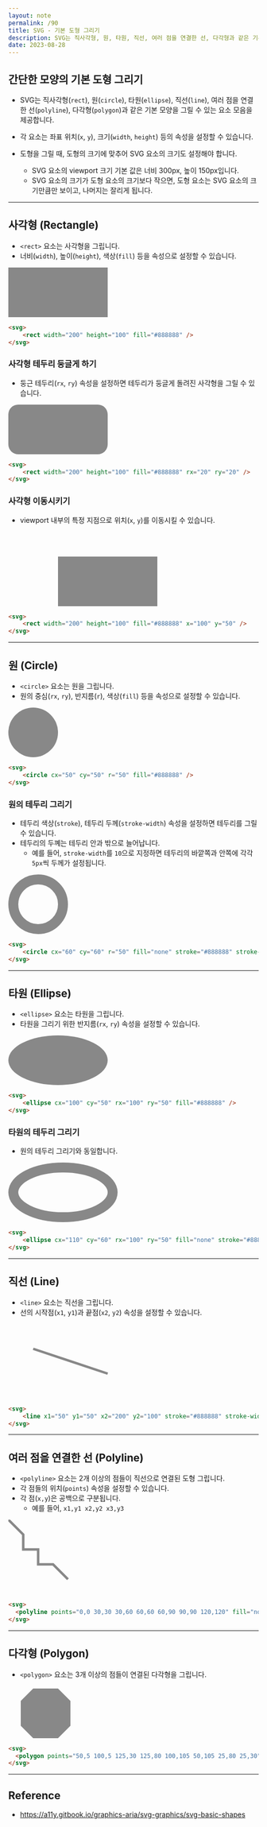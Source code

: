 ```yaml
---
layout: note
permalink: /90
title: SVG - 기본 도형 그리기
description: SVG는 직사각형, 원, 타원, 직선, 여러 점을 연결한 선, 다각형과 같은 기본 모양을 그릴 수 있는 요소 모음을 제공합니다.
date: 2023-08-28
---
```



## 간단한 모양의 기본 도형 그리기

- SVG는 직사각형(`rect`), 원(`circle`), 타원(`ellipse`), 직선(`line`), 여러 점을 연결한 선(`polyline`), 다각형(`polygon`)과 같은 기본 모양을 그릴 수 있는 요소 모음을 제공합니다.
- 각 요소는 좌표 위치(`x`, `y`), 크기(`width`, `height`) 등의 속성을 설정할 수 있습니다.

- 도형을 그릴 때, 도형의 크기에 맞추어 SVG 요소의 크기도 설정해야 합니다.
    - SVG 요소의 viewport 크기 기본 값은 너비 300px, 높이 150px입니다.
    - SVG 요소의 크기가 도형 요소의 크기보다 작으면, 도형 요소는 SVG 요소의 크기만큼만 보이고, 나머지는 잘리게 됩니다.


---


## 사각형 (Rectangle)

- `<rect>` 요소는 사각형을 그립니다.
- 너비(`width`), 높이(`height`), 색상(`fill`) 등을 속성으로 설정할 수 있습니다.

<svg height="100">
    <rect width="200" height="100" fill="#888888" />
</svg>

```html
<svg>
    <rect width="200" height="100" fill="#888888" />
</svg>
```


### 사각형 테두리 둥글게 하기

- 둥근 테두리(`rx`, `ry`) 속성을 설정하면 테두리가 둥글게 돌려진 사각형을 그릴 수 있습니다.

<svg height="100">
    <rect width="200" height="100" fill="#888888" rx="20" ry="20" />
</svg>

```html
<svg>
    <rect width="200" height="100" fill="#888888" rx="20" ry="20" />
</svg>
```


### 사각형 이동시키기

- viewport 내부의 특정 지점으로 위치(`x`, `y`)를 이동시킬 수 있습니다.

<svg>
    <rect width="200" height="100" fill="#888888" x="100" y="50" />
</svg>

```html
<svg>
    <rect width="200" height="100" fill="#888888" x="100" y="50" />
</svg>
```


---


## 원 (Circle)

- `<circle>` 요소는 원을 그립니다.
- 원의 중심(`rx`, `ry`), 반지름(`r`), 색상(`fill`) 등을 속성으로 설정할 수 있습니다.

<svg height="100">
    <circle cx="50" cy="50" r="50" fill="#888888" />
</svg>

```html
<svg>
    <circle cx="50" cy="50" r="50" fill="#888888" />
</svg>
```


### 원의 테두리 그리기

- 테두리 색상(`stroke`), 테두리 두께(`stroke-width`) 속성을 설정하면 테두리를 그릴 수 있습니다.
- 테두리의 두꼐는 테두리 안과 밖으로 늘어납니다.
    - 예를 들어, `stroke-width`를 `10`으로 지정하면 테두리의 바깥쪽과 안쪽에 각각 `5px`씩 두께가 설정됩니다.

<svg height="120">
    <circle cx="60" cy="60" r="50" fill="none" stroke="#888888" stroke-width="20" />
</svg>

```html
<svg>
    <circle cx="60" cy="60" r="50" fill="none" stroke="#888888" stroke-width="20" />
</svg>
```


---


## 타원 (Ellipse)

- `<ellipse>` 요소는 타원을 그립니다.
- 타원을 그리기 위한 반지름(`rx`, `ry`) 속성을 설정할 수 있습니다.

<svg height="100">
    <ellipse cx="100" cy="50" rx="100" ry="50" fill="#888888" />
</svg>

```html
<svg>
    <ellipse cx="100" cy="50" rx="100" ry="50" fill="#888888" />
</svg>
```


### 타원의 테두리 그리기

- 원의 테두리 그리기와 동일합니다.

<svg height="120">
    <ellipse cx="110" cy="60" rx="100" ry="50" fill="none" stroke="#888888" stroke-width="20" />
</svg>

```html
<svg>
    <ellipse cx="110" cy="60" rx="100" ry="50" fill="none" stroke="#888888" stroke-width="20" />
</svg>
```


---


## 직선 (Line)

- `<line>` 요소는 직선을 그립니다.
- 선의 시작점(`x1`, `y1`)과 끝점(`x2`, `y2`) 속성을 설정할 수 있습니다.

<svg>
    <line x1="50" y1="50" x2="200" y2="100" stroke="#888888" stroke-width="5" />
</svg>

```html
<svg>
    <line x1="50" y1="50" x2="200" y2="100" stroke="#888888" stroke-width="5" />
</svg>
```


---


## 여러 점을 연결한 선 (Polyline)

- `<polyline>` 요소는 2개 이상의 점들이 직선으로 연결된 도형 그립니다.
- 각 점들의 위치(`points`) 속성을 설정할 수 있습니다.
- 각 점(`x,y`)은 공백으로 구분됩니다.
    - 예를 들어, `x1,y1 x2,y2 x3,y3`

<svg>
  <polyline points="0,0 30,30 30,60 60,60 60,90 90,90 120,120" fill="none" stroke="#888888" stroke-width="5" />
</svg>

```html
<svg>
  <polyline points="0,0 30,30 30,60 60,60 60,90 90,90 120,120" fill="none" stroke="#888888" stroke-width="5" />
</svg>
```

---


## 다각형 (Polygon)

- `<polygon>` 요소는 3개 이상의 점들이 연결된 다각형을 그립니다.

<svg height="105">
  <polygon points="50,5 100,5 125,30 125,80 100,105 50,105 25,80 25,30" fill="#888888" />
</svg>

```html
<svg>
  <polygon points="50,5 100,5 125,30 125,80 100,105 50,105 25,80 25,30" fill="#888888" />
</svg>
```


---


## Reference

- <https://a11y.gitbook.io/graphics-aria/svg-graphics/svg-basic-shapes>
